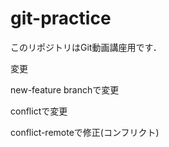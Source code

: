 # git-practice
このリポジトリはGit動画講座用です．

変更

new-feature branchで変更

conflictで変更

conflict-remoteで修正(コンフリクト)
